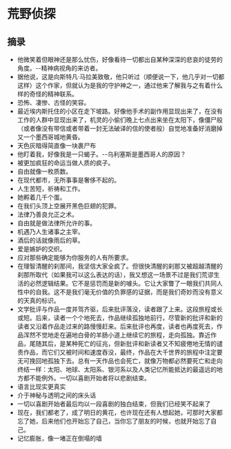 # 荒野侦探
## 摘录
* 他微笑着但眼神还是那么忧伤，好像看待一切都出自某种深深的悲哀的徒劳的角度。--精神病视角的来访者。
* 据他说，这是向斯特凡·马拉美致敬，他只听过（顺便说一下，他几乎对一切都这样）这个作家，但就认为是我的守护神之一，通过他来了解我与之有着什么样的奇怪的精神联系。
* 恐怖、凄惨、古怪的笑容。
* 最近埃内斯托住的小区在走下坡路。好像他手术的副作用显现出来了，在没有工作的人群中显现出来了，机灵的小偷们晚上七点出来坐在太阳下，像僵尸般（或者像没有带信或者带着一封无法破译的信的使者般）自觉地准备好消磨掉又一个墨西哥城地黄昏。
* 天色灰暗得简直像一块裹尸布
* 他盯着我，好像我是一只蝎子。--乌利塞斯是墨西哥人的原因？
* 被更加疯狂的命运当做人质的疯子。
* 自由就像一枚质数。
* 在现代都市，无所事事是奢侈不起的。
* 人生苦短，祈祷和工作。
* 她孵着几千个蛋。
* 在我们头顶上空展开黑色巨翅的犯罪。
* 法律乃善良允正之术。
* 自由就是做法律所允许的事。
* 机遇乃人生诸事之主宰。
* 酒后的话就像雨后的草。
* 爱是嫉妒的交织。
* 应对那些确定能够为你服务的人有所要求。
* 在理智清醒的刹那间，我坚信大家全疯了。但很快清醒的刹那又被超越清醒的刹那所取代（如果我可以这么表达的话），我又想这一场景不过是我们荒谬生活的必然逻辑结果。它不是惩罚而是新的噱头。它让大家瞥了一眼我们共同人性中的自我。这不是我们毫无价值的负罪感的证据，而是我们奇妙而没有意义的天真的标识。
* 文学批评与作品一度并驾齐驱，后来批评落没，读者跟了上来。这段旅程或长或短。后来，读者一个个地死去，作品继续孤独地前行，尽管新的批评和新的读者又沿着作品走过来的路慢慢赶来。后来批评也再度，读者也再度死去，作品浑然不觉地走在遍地白骨的羊肠小道上继续它的旅程，走向孤独。靠近作品，尾随其后，是某种死亡的征兆，但新批评和新读者又不知疲倦地无情的谴责作品，而它们又被时间和速度吞没，最终，作品在大千世界的旅程中注定要无可挽回地孤独下去。总有一天作品也会死亡，就像万物都必然要死亡和走向终结一样：太阳、地球、太阳系、银河系以及人类记忆所能抵达的最遥远的地方都不能例外。一切以喜剧开始者将以悲剧结束。
* 语言比现实更真实
* 介于神秘与透明之间的床头话
* 一切以喜剧开始者最后均以一段喜剧的独白结束，但我们已经笑不起来了
* 现在，我们都老了，成了明日的黄花，也许现在还有人想起她，可那时大家都忘了她，后来他们也开始忘了自己，当你忘了朋友的时候，也就开始忘了自己。
* 记忆膨胀，像一堵正在倒塌的墙